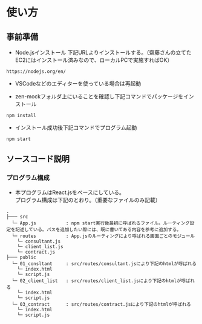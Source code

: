 # 使い方
## 事前準備
* Node.jsインストール
下記URLよりインストールする。（齋藤さんの立てたEC2にはインストール済みなので、ローカルPCで実施すればOK）
```
https://nodejs.org/en/
```

* VSCodeなどのエディターを使っている場合は再起動

* zen-mockフォルダ上にいることを確認し下記コマンドでパッケージをインストール  
```
npm install
```

* インストール成功後下記コマンドでプログラム起動
```
npm start
```

## ソースコード説明
### プログラム構成
* 本プログラムはReact.jsをベースにしている。  
プログラム構成は下記のとおり。（重要なファイルのみ記載）
```
.
├─── src
  └─ App.js           : npm start実行後最初に呼ばれるファイル。ルーティング設定を記述している。パスを追加したい際には、既に書いてある内容を参考に追加する。
  └─ routes           : App.jsのルーティングにより呼ばれる画面ごとのモジュール
    └─ consultant.js
    └─ client_list.js
    └─ contract.js
├─── public 
  └─ 01_consltant     : src/routes/consultant.jsにより下記のhtmlが呼ばれる
    └─ index.html
    └─ script.js
  └─ 02_client_list   : src/routes/client_list.jsにより下記のhtmlが呼ばれる
    └─ index.html
    └─ script.js
  └─ 03_contract      : src/routes/contract.jsにより下記のhtmlが呼ばれる
    └─ index.html
    └─ script.js
```
